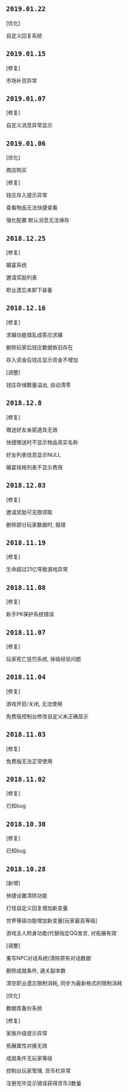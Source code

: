 ## `2019.01.22`

[优化]

自定义回复系统

## `2019.01.15`

[修复]

市场补货异常

## `2019.01.07`

[修复]

自定义消息异常显示

## `2019.01.06`

[优化]

商店购买

[修复]

钱庄存入提示异常

查看物品无法快捷查看

强化配置 默认消息无法保存

## `2018.12.25`

[修复]

婚宴系统

邀请奖励列表

职业遗忘未卸下装备

## `2018.12.16`

[修复]

求婚功能错乱成答应求婚

删除玩家后钱庄数据依旧存在

存入资金后钱庄显示资金不增加

[调整]

钱庄存储数量溢出, 自动清零

## `2018.12.8`

[修复]

赠送好友亲密道具无效

快捷赠送时不显示物品真实名称

好友列表信息显示NULL

婚宴规格列表不显示费用

 

## `2018.12.03`

[修复]

邀请奖励可无限领取

删除部分玩家数据时, 报错

## `2018.11.19`

[修复]

生命超过21亿导致游戏异常

## `2018.11.08`

[修复]

新手PK保护系统错误

## `2018.11.07`

[修复]

玩家死亡惩罚系统, 掉级经验问题

## `2018.11.04`

[修复]

游戏开启/关闭, 无法使用

免费版控制台修改自定义未正确显示

## `2018.11.03`

[修复]

免费版无法正常使用

## `2018.11.02`

[修复]

已知bug

## `2018.10.30`

[修复]

已知bug

## `2018.10.28`

[新增]

快捷设置清除功能

打怪自定义回复增加新变量

世界等级功能增加新变量[玩家最高等级]

游戏主人附身功能(代替指定QQ发言, 对拓展有效`

[调整]

重写NPC对话系统(清除原有对话数据`

删除成就条件, 通关副本数

清空职业遗忘限制消耗, 同步为最新格式的限制消耗

[优化]

数据库备份系统

[修复]

家族升级提示异常

拓展属性对接无效

成就条件无玩家等级

控制台玩家管理, 货币栏异常

注册完毕显示错误获得货币3数量
